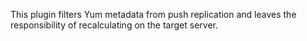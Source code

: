 This plugin filters Yum metadata from push replication and leaves the responsibility of recalculating on the target server.
